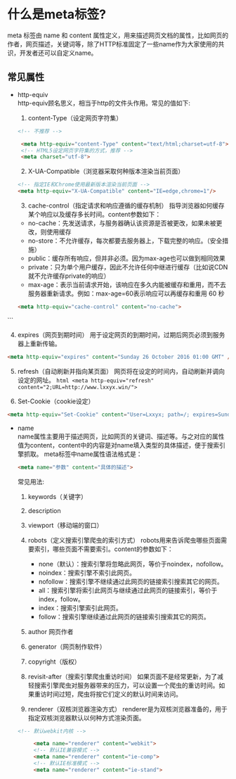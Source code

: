 # 什么是meta标签?

meta 标签由 name 和 content 属性定义，用来描述网页文档的属性，比如网页的作者，网页描述，关键词等，除了HTTP标准固定了一些name作为大家使用的共识，开发者还可以自定义name。

## 常见属性

- http-equiv  
  http-equiv顾名思义，相当于http的文件头作用。常见的值如下:
  1. content-Type（设定网页字符集）

   ```html
   <!-- 不推荐 -->

    <meta http-equiv="content-Type" content="text/html;charset=utf-8">
    <!-- HTML5设定网页字符集的方式，推荐 -->
    <meta charset="utf-8">
   ```  

   2. X-UA-Compatible（浏览器采取何种版本渲染当前页面）
    ```html
    <!-- 指定IE和Chrome使用最新版本渲染当前页面 -->
    <meta http-equiv="X-UA-Compatible" content="IE=edge,chrome=1"/>

    ```

   3. cache-control（指定请求和响应遵循的缓存机制）
    指导浏览器如何缓存某个响应以及缓存多长时间。content参数如下：
    - no-cache：先发送请求，与服务器确认该资源是否被更改，如果未被更改，则使用缓存
    - no-store：不允许缓存，每次都要去服务器上，下载完整的响应。（安全措施）
    - public：缓存所有响应，但并非必须。因为max-age也可以做到相同效果
    - private：只为单个用户缓存，因此不允许任何中继进行缓存（比如说CDN就不允许缓存private的响应）
    - max-age：表示当前请求开始，该响应在多久内能被缓存和重用，而不去服务器重新请求。例如：max-age=60表示响应可以再缓存和重用 60 秒

  ```html
  <meta http-equiv="cache-control" content="no-cache">

<!-- 特殊用法： 禁止百度自动转码 -->
<meta http-equiv="Cache-Control" content="no-siteapp" />
  ```

  4. expires（网页到期时间）
   用于设定网页的到期时间，过期后网页必须到服务器上重新传输。

   ```html
   <meta http-equiv="expires" content="Sunday 26 October 2016 01:00 GMT" />
   ```

  5. refresh（自动刷新并指向某页面）
    网页将在设定的时间内，自动刷新并调向设定的网址。
    ```html
    <meta http-equiv="refresh" content="2;URL=http://www.lxxyx.win/">
    ```

  6. Set-Cookie（cookie设定）

   ```html
   <meta http-equiv="Set-Cookie" content="User=Lxxyx; path=/; expires=Sunday, 10-Jan-16 10:00:00 GMT">
   ```

- name  
  name属性主要用于描述网页，比如网页的关键词、描述等。与之对应的属性值为content，content中的内容是对name填入类型的具体描述，便于搜索引擎抓取。 meta标签中name属性语法格式是：

  ```html
  <meta name="参数" content="具体的描述">
  ```

  常见用法:
  1. keywords（关键字）
  2. description
  3. viewport（移动端的窗口）
  4. robots（定义搜索引擎爬虫的索引方式）
robots用来告诉爬虫哪些页面需要索引，哪些页面不需要索引。content的参数如下：
     - none（默认）：搜索引擎将忽略此网页，等价于noindex，nofollow。
     - noindex：搜索引擎不索引此网页。
     - nofollow：搜索引擎不继续通过此网页的链接索引搜索其它的网页。
     - all：搜索引擎将索引此网页与继续通过此网页的链接索引，等价于index，follow。
     - index：搜索引擎索引此网页。
     - follow：搜索引擎继续通过此网页的链接索引搜索其它的网页。
  5. author 网页作者
  6. generator（网页制作软件）
  7. copyright（版权）
  8. revisit-after（搜索引擎爬虫重访时间）
如果页面不是经常更新，为了减轻搜索引擎爬虫对服务器带来的压力，可以设置一个爬虫的重访时间。如果重访时间过短，爬虫将按它们定义的默认时间来访问。

  9. renderer（双核浏览器渲染方式）
   renderer是为双核浏览器准备的，用于指定双核浏览器默认以何种方式渲染页面。

   ```html
   <!-- 默认webkit内核 -->

        <meta name="renderer" content="webkit">
        <!-- 默认IE兼容模式 -->
        <meta name="renderer" content="ie-comp">
        <!-- 默认IE标准模式 -->
        <meta name="renderer" content="ie-stand">
   ```

